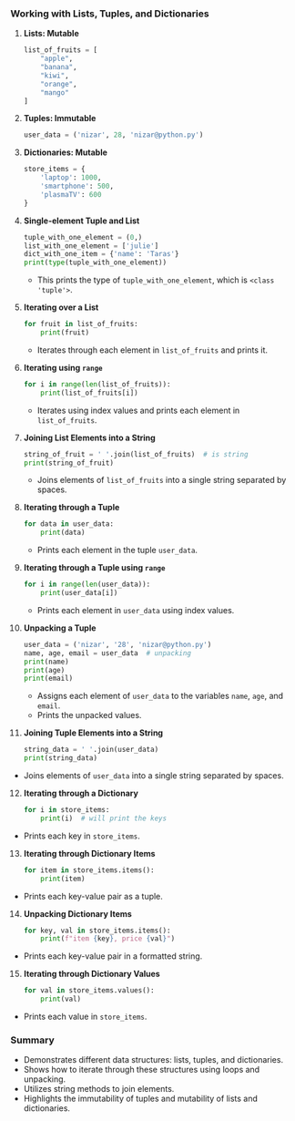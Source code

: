 
### Working with Lists, Tuples, and Dictionaries

1. **Lists: Mutable**
    ```python
    list_of_fruits = [
        "apple",
        "banana",
        "kiwi",
        "orange",
        "mango"
    ]
    ```

2. **Tuples: Immutable**
    ```python
    user_data = ('nizar', 28, 'nizar@python.py')
    ```

3. **Dictionaries: Mutable**
    ```python
    store_items = {
        'laptop': 1000,
        'smartphone': 500,
        'plasmaTV': 600
    }
    ```

4. **Single-element Tuple and List**
    ```python
    tuple_with_one_element = (0,)
    list_with_one_element = ['julie']
    dict_with_one_item = {'name': 'Taras'}
    print(type(tuple_with_one_element))
    ```
   - This prints the type of `tuple_with_one_element`, which is `<class 'tuple'>`.

5. **Iterating over a List**
    ```python
    for fruit in list_of_fruits:
        print(fruit)
    ```
   - Iterates through each element in `list_of_fruits` and prints it.

6. **Iterating using `range`**
    ```python
    for i in range(len(list_of_fruits)):
        print(list_of_fruits[i])
    ```
   - Iterates using index values and prints each element in `list_of_fruits`.

7. **Joining List Elements into a String**
    ```python
    string_of_fruit = ' '.join(list_of_fruits)  # is string
    print(string_of_fruit)
    ```
   - Joins elements of `list_of_fruits` into a single string separated by spaces.

8. **Iterating through a Tuple**
    ```python
    for data in user_data:
        print(data)
    ```
   - Prints each element in the tuple `user_data`.

9. **Iterating through a Tuple using `range`**
    ```python
    for i in range(len(user_data)):
        print(user_data[i])
    ```
   - Prints each element in `user_data` using index values.

10. **Unpacking a Tuple**
    ```python
    user_data = ('nizar', '28', 'nizar@python.py')
    name, age, email = user_data  # unpacking
    print(name)
    print(age)
    print(email)
    ```
    - Assigns each element of `user_data` to the variables `name`, `age`, and `email`.
    - Prints the unpacked values.

11. **Joining Tuple Elements into a String**
    ```python
    string_data = ' '.join(user_data)
    print(string_data)
    ```
   - Joins elements of `user_data` into a single string separated by spaces.

12. **Iterating through a Dictionary**
    ```python
    for i in store_items:
        print(i)  # will print the keys
    ```
   - Prints each key in `store_items`.

13. **Iterating through Dictionary Items**
    ```python
    for item in store_items.items():
        print(item)
    ```
   - Prints each key-value pair as a tuple.

14. **Unpacking Dictionary Items**
    ```python
    for key, val in store_items.items():
        print(f"item {key}, price {val}")
    ```
   - Prints each key-value pair in a formatted string.

15. **Iterating through Dictionary Values**
    ```python
    for val in store_items.values():
        print(val)
    ```
   - Prints each value in `store_items`.

### Summary
- Demonstrates different data structures: lists, tuples, and dictionaries.
- Shows how to iterate through these structures using loops and unpacking.
- Utilizes string methods to join elements.
- Highlights the immutability of tuples and mutability of lists and dictionaries.